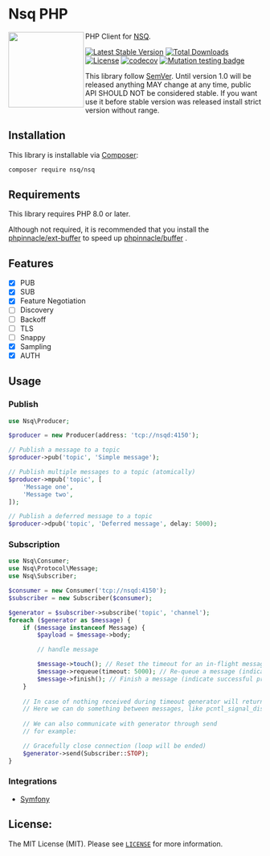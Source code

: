 # Nsq PHP

<img src="https://github.com/nsqphp/nsqphp/raw/main/logo.png" alt="" align="left" width="150">

PHP Client for [NSQ](https://nsq.io/).

[![Latest Stable Version](https://poser.pugx.org/nsq/nsq/v)](//packagist.org/packages/nsq/nsq) [![Total Downloads](https://poser.pugx.org/nsq/nsq/downloads)](//packagist.org/packages/nsq/nsq) [![License](https://poser.pugx.org/nsq/nsq/license)](//packagist.org/packages/nsq/nsq)
[![codecov](https://codecov.io/gh/nsqphp/nsqphp/branch/main/graph/badge.svg?token=AYUMC3OO2B)](https://codecov.io/gh/nsqphp/nsqphp) [![Mutation testing badge](https://img.shields.io/endpoint?style=flat&url=https%3A%2F%2Fbadge-api.stryker-mutator.io%2Fgithub.com%2Fnsqphp%2Fnsqphp%2Fmain)](https://dashboard.stryker-mutator.io/reports/github.com/nsqphp/nsqphp/main)

This library follow [SemVer](https://semver.org/). Until version 1.0 will be released anything MAY change at any time, public API SHOULD NOT be considered stable. If you want use it before stable version was released install strict version without range.

Installation
------------

This library is installable via [Composer](https://getcomposer.org/):

```bash
composer require nsq/nsq
```

Requirements
------------

This library requires PHP 8.0 or later.

Although not required, it is recommended that you install the [phpinnacle/ext-buffer](https://github.com/phpinnacle/ext-buffer) to speed up [phpinnacle/buffer](https://github.com/phpinnacle/buffer) .

Features
--------

- [x] PUB
- [x] SUB
- [X] Feature Negotiation	
- [ ] Discovery	
- [ ] Backoff	
- [ ] TLS	
- [ ] Snappy	
- [X] Sampling	
- [X] AUTH

Usage
-----

### Publish

```php
use Nsq\Producer;

$producer = new Producer(address: 'tcp://nsqd:4150');

// Publish a message to a topic
$producer->pub('topic', 'Simple message');

// Publish multiple messages to a topic (atomically) 
$producer->mpub('topic', [
    'Message one',
    'Message two',
]);

// Publish a deferred message to a topic
$producer->dpub('topic', 'Deferred message', delay: 5000);
```

### Subscription

```php
use Nsq\Consumer;
use Nsq\Protocol\Message;
use Nsq\Subscriber;

$consumer = new Consumer('tcp://nsqd:4150');
$subscriber = new Subscriber($consumer);

$generator = $subscriber->subscribe('topic', 'channel');
foreach ($generator as $message) {
    if ($message instanceof Message) {
        $payload = $message->body;

        // handle message

        $message->touch(); // Reset the timeout for an in-flight message        
        $message->requeue(timeout: 5000); // Re-queue a message (indicate failure to process)        
        $message->finish(); // Finish a message (indicate successful processing)        
    }
    
    // In case of nothing received during timeout generator will return NULL
    // Here we can do something between messages, like pcntl_signal_dispatch()
    
    // We can also communicate with generator through send
    // for example:

    // Gracefully close connection (loop will be ended)
    $generator->send(Subscriber::STOP); 
}
```

### Integrations

- [Symfony](https://github.com/nsqphp/NsqBundle)

License:
--------

The MIT License (MIT). Please see [`LICENSE`](./LICENSE) for more information.
